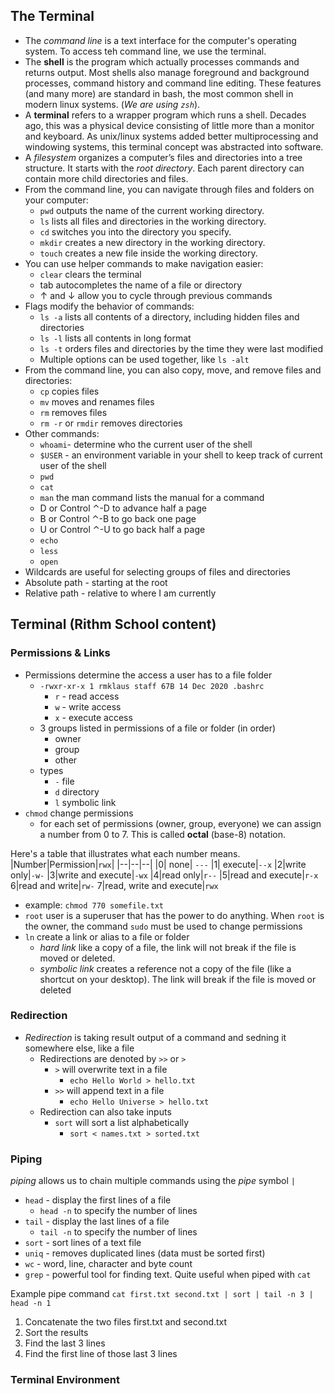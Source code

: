 ## The Terminal

-   The _command line_ is a text interface for the computer's operating system. To access teh command line, we use the terminal.
-   The **shell** is the program which actually processes commands and returns output. Most shells also manage foreground and background processes, command history and command line editing. These features (and many more) are standard in bash, the most common shell in modern linux systems. (_We are using `zsh`_).
-   A **terminal** refers to a wrapper program which runs a shell. Decades ago, this was a physical device consisting of little more than a monitor and keyboard. As unix/linux systems added better multiprocessing and windowing systems, this terminal concept was abstracted into software.
-   A _filesystem_ organizes a computer’s files and directories into a tree structure. It starts with the _root directory_. Each parent directory can contain more child directories and files.
-   From the command line, you can navigate through files and folders on your computer:
    -   `pwd` outputs the name of the current working directory.
    -   `ls` lists all files and directories in the working directory.
    -   `cd` switches you into the directory you specify.
    -   `mkdir` creates a new directory in the working directory.
    -   `touch` creates a new file inside the working directory.
-   You can use helper commands to make navigation easier:
    -   `clear` clears the terminal
    -   tab autocompletes the name of a file or directory
    -   ↑ and ↓ allow you to cycle through previous commands
-   Flags modify the behavior of commands:
    -   `ls -a` lists all contents of a directory, including hidden files and directories
    -   `ls -l` lists all contents in long format
    -   `ls -t` orders files and directories by the time they were last modified
    -   Multiple options can be used together, like `ls -alt`
-   From the command line, you can also copy, move, and remove files and directories:
    -   `cp` copies files
    -   `mv` moves and renames files
    -   `rm` removes files
    -   `rm -r` or `rmdir` removes directories
-   Other commands:
    -   `whoami`- determine who the current user of the shell
    -   `$USER` - an environment variable in your shell to keep track of current user of the shell
    -   `pwd`
    -   `cat`
    -   `man` the man command lists the manual for a command
    -   D or Control ⌃-D to advance half a page
    -   B or Control ⌃-B to go back one page
    -   U or Control ⌃-U to go back half a page
    -   `echo`
    -   `less`
    -   `open`
-   Wildcards are useful for selecting groups of files and directories
-   Absolute path - starting at the root
-   Relative path - relative to where I am currently

## Terminal (Rithm School content)

### Permissions & Links

-   Permissions determine the access a user has to a file folder
    -   `-rwxr-xr-x 1 rmklaus staff 67B 14 Dec 2020 .bashrc`
        -   `r` - read access
        -   `w` - write access
        -   `x` - execute access
    -   3 groups listed in permissions of a file or folder (in order)
        -   owner
        -   group
        -   other
    -   types
        -   `-` file
        -   `d` directory
        -   `l` symbolic link
-   `chmod` change permissions
    -   for each set of permissions (owner, group, everyone) we can assign a number from 0 to 7. This is called **octal** (base-8) notation.

Here's a table that illustrates what each number means.
|Number|Permission|`rwx`|
|--|--|--|
|0| none| `---`
|1| execute|`--x`
|2|write only|`-w-`
|3|write and execute|`-wx`
|4|read only|`r--`
|5|read and execute|`r-x`
6|read and write|`rw-`
7|read, write and execute|`rwx`

-   example: `chmod 770 somefile.txt`
-   `root` user is a superuser that has the power to do anything. When `root` is the owner, the command `sudo` must be used to change permissions
-   `ln` create a link or alias to a file or folder
    -   _hard link_ like a copy of a file, the link will not break if the file is moved or deleted.
    -   _symbolic link_ creates a reference not a copy of the file (like a shortcut on your desktop). The link will break if the file is moved or deleted

### Redirection

-   _Redirection_ is taking result output of a command and sedning it somewhere else, like a file
    -   Redirections are denoted by `>>` or `>`
        -   `>` will overwrite text in a file
            -   `echo Hello World > hello.txt`
        -   `>>` will append text in a file
            -   `echo Hello Universe > hello.txt`
    -   Redirection can also take inputs
        -   `sort` will sort a list alphabetically
            -   `sort < names.txt > sorted.txt`

### Piping

_piping_ allows us to chain multiple commands using the _pipe_ symbol `|`

-   `head` - display the first lines of a file
    -   `head -n` to specify the number of lines
-   `tail` - display the last lines of a file
    -   `tail -n` to specify the number of lines
-   `sort` - sort lines of a text file
-   `uniq` - removes duplicated lines (data must be sorted first)
-   `wc` - word, line, character and byte count
-   `grep` - powerful tool for finding text. Quite useful when piped with `cat`

Example pipe command
`cat first.txt second.txt | sort | tail -n 3 | head -n 1`

1.  Concatenate the two files first.txt and second.txt
2.  Sort the results
3.  Find the last 3 lines
4.  Find the first line of those last 3 lines

### Terminal Environment
